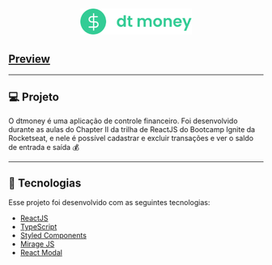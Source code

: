 <h1 align="center">
  <img alt="dtmoney" title="dtmoney" src="./.github/logo.svg" width="220px" />
</h1>

## [Preview](https://dtmoney.vercel.app/)

---

## 💻 Projeto

O dtmoney é uma aplicação de controle financeiro. Foi desenvolvido durante as aulas do Chapter II da trilha de ReactJS do Bootcamp Ignite da Rocketseat, e nele é possível cadastrar e excluir transações e ver o saldo de entrada e saída 💰

---

## 🚀 Tecnologias

Esse projeto foi desenvolvido com as seguintes tecnologias:

- [ReactJS](https://reactjs.org/)
- [TypeScript](https://www.typescriptlang.org/)
- [Styled Components](https://styled-components.com/)
- [Mirage JS](https://miragejs.com/)
- [React Modal](https://reactcommunity.org/react-modal)
